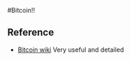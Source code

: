 #Bitcoin!!

## Reference
- [Bitcoin wiki](https://en.bitcoin.it/wiki/Main_Page)
Very useful and detailed